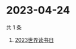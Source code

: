 # 2023-04-24

共 1 条

<!-- BEGIN -->
<!-- 最后更新时间 Mon Apr 24 2023 07:06:23 GMT+0800 (China Standard Time) -->

1. [2023世界读书日](https://www.zhihu.com/search?q=2023%E4%B8%96%E7%95%8C%E8%AF%BB%E4%B9%A6%E6%97%A5)

<!-- END -->
